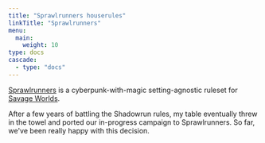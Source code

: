 ```yaml
---
title: "Sprawlrunners houserules"
linkTitle: "Sprawlrunners"
menu:
  main:
    weight: 10
type: docs
cascade:
  - type: "docs"
---
```


[Sprawlrunners](https://www.drivethrurpg.com/product/334278/Sprawlrunners?affiliate_id=313188) is a cyberpunk-with-magic setting-agnostic ruleset for [Savage Worlds](https://www.peginc.com/product-category/savage-worlds/). 

After a few years of battling the Shadowrun rules, my table eventually threw in the towel and ported our in-progress campaign to Sprawlrunners. So far, we've been really happy with this decision.

<!-- 

things to write!

* deckers - hiding s-PANs
* riggers - drone decks
* mages - spirit stats
* mages - translated grimoire
* new Edges/Hindrances from other SR books/conversions?
* new cyberware/bioware
  * sleep regulator
* more weapons
-->

